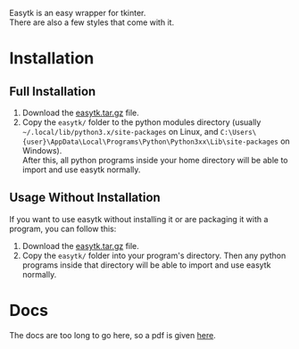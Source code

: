 Easytk is an easy wrapper for tkinter.  
There are also a few styles that come with it.  
# Installation  
## Full Installation  
1. Download the [easytk.tar.gz](https://raw.githubusercontent.com/rafugafu/easytk/main/easytk.tar.gz) file.  
2. Copy the `easytk/` folder to the python modules directory (usually `~/.local/lib/python3.x/site-packages` on Linux, and `C:\Users\{user}\AppData\Local\Programs\Python\Python3xx\Lib\site-packages` on Windows).  
After this, all python programs inside your home directory will be able to import and use easytk normally.  
## Usage Without Installation  
If you want to use easytk without installing it or are packaging it with a program, you can follow this:  
1. Download the [easytk.tar.gz](https://raw.githubusercontent.com/rafugafu/easytk/main/easytk.tar.gz) file.  
2. Copy the `easytk/` folder into your program's directory. Then any python programs inside that directory will be able to import and use easytk normally.  
# Docs  
The docs are too long to go here, so a pdf is given [here](https://raw.githubusercontent.com/rafugafu/easytk/main/Docs.pdf).